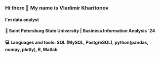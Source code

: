 ### Hi there 👋 My name is Vladimir Kharitonov
#### I`m data analyst
#### 🏫 Saint Petersburg State University | Business Information Analysis `24
#### 💻 Languages and tools: SQL (MySQL, PostgreSQL), python(pandas, numpy, plotly), R, Matlab
<!--
**vkharitonov19/vkharitonov19** is a ✨ _special_ ✨ repository because its `README.md` (this file) appears on your GitHub profile.

Here are some ideas to get you started:

- 🔭 I’m currently working on ...
- 🌱 I’m currently learning ...
- 👯 I’m looking to collaborate on ...
- 🤔 I’m looking for help with ...
- 💬 Ask me about ...
- 📫 How to reach me: ...
- 😄 Pronouns: ...
- ⚡ Fun fact: ...
-->
